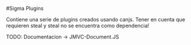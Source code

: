 #Sigma Plugins

Contiene una serie de plugins creados usando canjs. Tener en cuenta que requieren steal y steal no se encuentra como dependencia!


TODO: 
	Documentacion -> JMVC-Document.JS